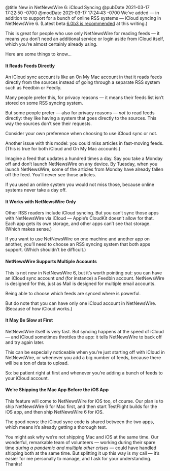 @title New in NetNewsWire 6: iCloud Syncing
@pubDate 2021-03-17 17:22:50 -0700
@modDate 2021-03-17 17:24:43 -0700
We’ve added — in addition to support for a bunch of online RSS systems — iCloud syncing in NetNewsWire 6. (Latest beta [6.0b3 is recommended](https://nnw.ranchero.com/2021/03/16/netnewswire-b-for.html) at this writing.)

This is great for people who use only NetNewsWire for reading feeds — it means you don’t need an additional service or login aside from iCloud itself, which you’re almost certainly already using.

Here are some things to know…

#### It Reads Feeds Directly

An iCloud sync account is like an On My Mac account in that it reads feeds directly from the sources instead of going through a separate RSS system such as Feedbin or Feedly.

Many people prefer this, for privacy reasons — it means their feeds list isn’t stored on some RSS syncing system.

But some people prefer — also for privacy reasons — *not* to read feeds directly: they like having a system that goes directly to the sources. This way the sources don’t see their requests.

Consider your own preference when choosing to use iCloud sync or not.

Another issue with this model: you could miss articles in fast-moving feeds. (This is true for both iCloud and On My Mac accounts.)

Imagine a feed that updates a hundred times a day. Say you take a Monday off and don’t launch NetNewsWire on any device. By Tuesday, when you launch NetNewsWire, some of the articles from Monday have already fallen off the feed. You’ll never see those articles.

If you used an online system you would not miss those, because online systems never take a day off.

#### It Works with NetNewsWire Only

Other RSS readers include iCloud syncing. But you can’t sync those apps with NetNewsWire via iCloud — Apple’s CloudKit doesn’t allow for that. Each app gets its own storage, and other apps can’t see that storage. (Which makes sense.)

If you want to use NetNewsWire on one machine and another app on another, you’ll need to choose an RSS syncing system that both apps support. (Which shouldn’t be difficult.)

#### NetNewsWire Supports Multiple Accounts

This is not new in NetNewsWire 6, but it’s worth pointing out: you can have an iCloud sync account *and* (for instance) a Feedbin account. NetNewsWire is designed for this, just as Mail is designed for multiple email accounts.

Being able to choose which feeds are synced where is powerful.

But do note that you can have only one iCloud account in NetNewsWire. (Because of how iCloud works.)

#### It May Be Slow at First

NetNewsWire itself is very fast. But syncing happens at the speed of iCloud — and iCloud sometimes throttles the app: it tells NetNewsWire to back off and try again later.

This can be especially noticeable when you’re just starting off with iCloud in NetNewsWire, or whenever you add a big number of feeds, because there will be a ton of data to upload.

So: be patient right at first and whenever you’re adding a bunch of feeds to your iCloud account.

#### We’re Shipping the Mac App Before the iOS App

This feature will come to NetNewsWire for iOS too, of course. Our plan is to ship NetNewsWire 6 for Mac first, and then start TestFlight builds for the iOS app, and then ship NetNewsWire 6 for iOS.

The good news: the iCloud sync code is shared between the two apps, which means it’s already getting a thorough test.

You might ask why we’re not shipping Mac and iOS at the same time. Our wonderful, remarkable team of volunteers — working during their spare time *during a pandemic and multiple other crises* — could have handled shipping both at the same time. But splitting it up this way is my call — it’s easier for me personally to manage, and I ask for your understanding. Thanks!
